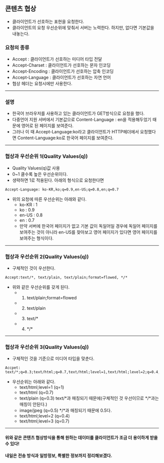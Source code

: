 ## 콘텐츠 협상

- 클라이언트가 선호하는 표현을 요청한다.
- 클라이언트의 요청 우선순위에 맞춰서 서버는 노력한다. 하지만, 없다면 기본값을 내놓는다.

### 요청의 종류

- Accept : 클라이언트가 선호하는 미디어 타입 전달
- Accept-Charset : 클라이언트가 선호하는 문자 인코딩
- Accept-Encoding : 클라이언트가 선호하는 압축 인코딩
- Accept-Language : 클라이언트가 선호하는 자연 언어
- 협상 헤더는 요청시에만 사용한다.

---

### 설명

- 한국어 브라우저를 사용하고 있는 클라이언트가 GET방식으로 요청을 했다.
- 다중언어 지원 서버에서 기본값으로 Content-Language : en을 적용해두었기 때문에 영어로 된 페이지를 보여준다.
- 그러나 이 때 Accept-Language:ko라고 클라이언트가 HTTP헤더에서 요청했다면
  Content-Language:ko로 한국어 페이지를 보여준다.

---

### 협상과 우선순위 1(Quality Values(q))

- Quality Values(q)값 사용
- 0~1 클수록 높은 우선순위이다.
- 생략하면 1로 적용된다. 아래의 형식으로 요청한다면

```
Accept-Language: ko-KR,ko;q=0.9,en-US;q=0.8,en;q=0.7
```

- 위의 요청에 따른 우선순위는 아래와 같다.
  - ko-KR : 1
  - ko : 0.9
  - en-US : 0.8
  - en : 0.7
  - 만약 서버에 한국어 페이지가 없고 기본 값이 독일어일 경우에 독일어 페이지를 보여주는 것이 아니라 en-US를 찾아보고 영어 페이지가 있다면 영어 페이지를 보여주는 형식이다.

---

### 협상과 우선순위 2(Quality Values(q))

- 구체적인 것이 우선한다.

```
Accept:text/*, text/plain, text/plain;format=flowed, */*
```

- 위와 같은 우선순위를 갖게 된다.
  - 1. text/plain;format=flowed
  - 2. text/plain
  - 3. text/\*
  - 4. \*/\*

---

### 협상과 우선순위 3(Quality Values(q))

- 구체적인 것을 기준으로 미디어 타입을 맞춘다.

```
Accpet: text/*;q=0.3;text/html;q=0.7,text/html;level=1,text/html;level=2;q=0.4,*/*;q=0.5
```

- 우선순위는 아래와 같다.
  - text/html;level=1 (q=1)
  - text/html (q=0.7)
  - text/plain (q=0.3) text/\*과 매칭되기 때문에(구체적인 것 우선이므로 \*/\*과는 매칭이 안된다.)
  - image/jpeg (q=0.5) \*/\*과 매칭되기 때문에 0.5다.
  - text/html;level=2 (q=0.4)
  - text/html;level=3 (q=0.7)

---

#### 위와 같은 콘텐츠 협상방식을 통해 원하는 데이터를 클라이언트가 조금 더 용이하게 받을 수 있다!

**내일은 전송 방식과 일방정보, 특별한 정보까지 정리해보겠다.**
